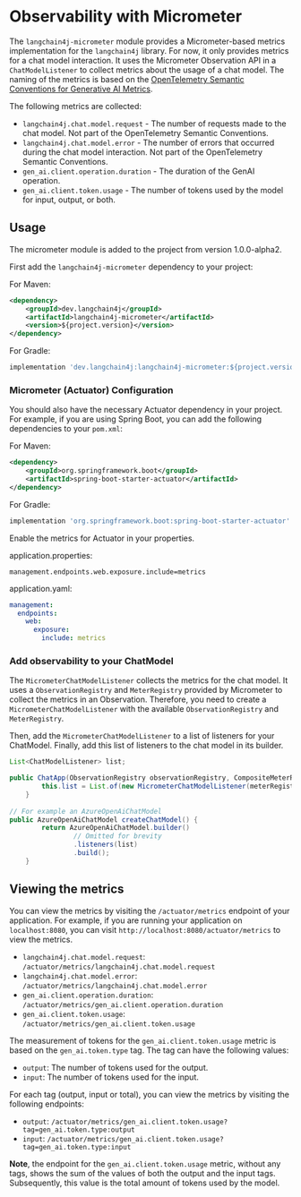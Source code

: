 # Observability with Micrometer
The `langchain4j-micrometer` module provides a Micrometer-based metrics implementation for the `langchain4j` library. For now, it only provides metrics for a chat model interaction.
It uses the Micrometer Observation API in a `ChatModelListener` to collect metrics about the usage of a chat model. The naming of the metrics is based on the [OpenTelemetry Semantic Conventions for Generative AI Metrics](https://opentelemetry.io/docs/specs/semconv/gen-ai/gen-ai-metrics/). 

The following metrics are collected:

- `langchain4j.chat.model.request` - The number of requests made to the chat model. Not part of the OpenTelemetry Semantic Conventions.
- `langchain4j.chat.model.error` - The number of errors that occurred during the chat model interaction. Not part of the OpenTelemetry Semantic Conventions.
- `gen_ai.client.operation.duration` - The duration of the GenAI operation.
- `gen_ai.client.token.usage` - The number of tokens used by the model for input, output, or both.

## Usage
The micrometer module is added to the project from version 1.0.0-alpha2.

First add the `langchain4j-micrometer` dependency to your project:

For Maven:
```xml
<dependency>
    <groupId>dev.langchain4j</groupId>
    <artifactId>langchain4j-micrometer</artifactId>
    <version>${project.version}</version>
</dependency>
```
For Gradle:
```gradle
implementation 'dev.langchain4j:langchain4j-micrometer:${project.version}'
```

### Micrometer (Actuator) Configuration
You should also have the necessary Actuator dependency in your project. For example, if you are using Spring Boot, you can add the following dependencies to your `pom.xml`:

For Maven:
```xml
<dependency>
    <groupId>org.springframework.boot</groupId>
    <artifactId>spring-boot-starter-actuator</artifactId>
</dependency>
```
For Gradle:
```gradle
implementation 'org.springframework.boot:spring-boot-starter-actuator'
```

Enable the metrics for Actuator in your properties.

application.properties:
```properties
management.endpoints.web.exposure.include=metrics
```
application.yaml:
```yaml
management:
  endpoints:
    web:
      exposure:
        include: metrics
```

### Add observability to your ChatModel
The `MicrometerChatModelListener` collects the metrics for the chat model. It uses a `ObservationRegistry` and `MeterRegistry` provided by Micrometer to collect the metrics in an Observation.
Therefore, you need to create a `MicrometerChatModelListener` with the available `ObservationRegistry` and `MeterRegistry`.

Then, add the `MicrometerChatModelListener` to a list of listeners for your ChatModel.
Finally, add this list of listeners to the chat model in its builder.

```java
List<ChatModelListener> list;

public ChatApp(ObservationRegistry observationRegistry, CompositeMeterRegistry meterRegistry) {
        this.list = List.of(new MicrometerChatModelListener(meterRegistry, observationRegistry));
    }
    
// For example an AzureOpenAiChatModel
public AzureOpenAiChatModel createChatModel() {
        return AzureOpenAiChatModel.builder()
                // Omitted for brevity
                .listeners(list)
                .build();
    }
```

## Viewing the metrics
You can view the metrics by visiting the `/actuator/metrics` endpoint of your application. For example, if you are running your application on `localhost:8080`, you can visit `http://localhost:8080/actuator/metrics` to view the metrics.

- `langchain4j.chat.model.request`: `/actuator/metrics/langchain4j.chat.model.request`
- `langchain4j.chat.model.error`: `/actuator/metrics/langchain4j.chat.model.error`
- `gen_ai.client.operation.duration`: `/actuator/metrics/gen_ai.client.operation.duration`
- `gen_ai.client.token.usage`: `/actuator/metrics/gen_ai.client.token.usage`

The measurement of tokens for the `gen_ai.client.token.usage` metric is based on the `gen_ai.token.type` tag. The tag can have the following values:
- `output`: The number of tokens used for the output.
- `input`: The number of tokens used for the input.

For each tag (output, input or total), you can view the metrics by visiting the following endpoints:
- `output`: `/actuator/metrics/gen_ai.client.token.usage?tag=gen_ai.token.type:output`
- `input`: `/actuator/metrics/gen_ai.client.token.usage?tag=gen_ai.token.type:input`

**Note**, the endpoint for the `gen_ai.client.token.usage` metric, without any tags, shows the sum of the values of both the output and the input tags. Subsequently, this value is the total amount of tokens used by the model. 
